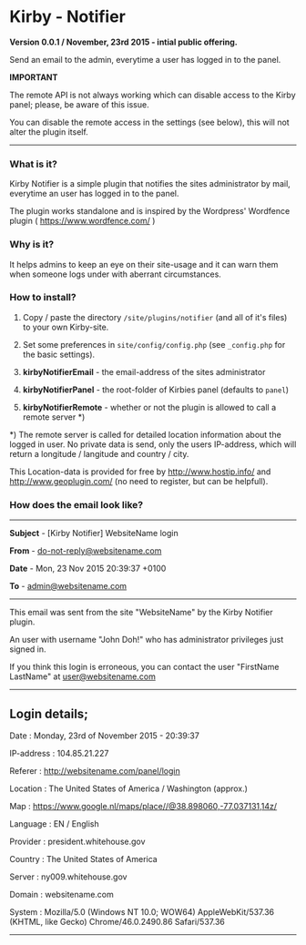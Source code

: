 # Kirby - Notifier

**Version 0.0.1 / November, 23rd 2015 - intial public offering.**

Send an email to the admin, everytime a user has logged in to the panel.

**IMPORTANT**

The remote API is not always working which can disable access to the Kirby panel; please, be aware of this issue.

You can disable the remote access in the settings (see below), this will not alter the plugin itself.

****

### What is it?

Kirby Notifier is a simple plugin that notifies the sites administrator by mail, everytime an user has logged in to the panel.

The plugin works standalone and is inspired by the Wordpress' Wordfence plugin ( https://www.wordfence.com/ )

### Why is it?

It helps admins to keep an eye on their site-usage and it can warn them when someone logs under with aberrant circumstances.

### How to install?

1. Copy / paste the directory ```/site/plugins/notifier``` (and all of it's files) to your own Kirby-site.
2. Set some preferences in ```site/config/config.php``` (see ```_config.php``` for the basic settings).

  1. **kirbyNotifierEmail** - the email-address of the sites administrator
  2. **kirbyNotifierPanel** - the root-folder of Kirbies panel (defaults to ```panel```)
  3. **kirbyNotifierRemote** - whether or not the plugin is allowed to call a remote server *)

*) The remote server is called for detailed location information about the logged in user. No private data is send, only the users IP-address, which will return a longitude / langitude and country / city.

This Location-data is provided for free by http://www.hostip.info/ and http://www.geoplugin.com/ (no need to register, but can be helpfull).

### How does the email look like?

****

**Subject** - [Kirby Notifier] WebsiteName login

**From** - do-not-reply@websitename.com

**Date** - Mon, 23 Nov 2015 20:39:37 +0100

**To** - admin@websitename.com

****

This email was sent from the site "WebsiteName" by the Kirby Notifier plugin.

An user with username "John Doh!" who has administrator privileges just signed in.

If you think this login is erroneous, you can contact the user "FirstName LastName" at user@websitename.com

---
Login details;
---

Date : Monday, 23rd of November 2015 - 20:39:37

IP-address : 104.85.21.227

Referer : http://websitename.com/panel/login

Location : The United States of America / Washington (approx.)

Map : https://www.google.nl/maps/place//@38.898060,-77.037131,14z/

Language : EN / English

Provider : president.whitehouse.gov

Country : The United States of America

Server : ny009.whitehouse.gov

Domain : websitename.com

System : Mozilla/5.0 (Windows NT 10.0; WOW64) AppleWebKit/537.36 (KHTML, like Gecko) Chrome/46.0.2490.86 Safari/537.36

---
